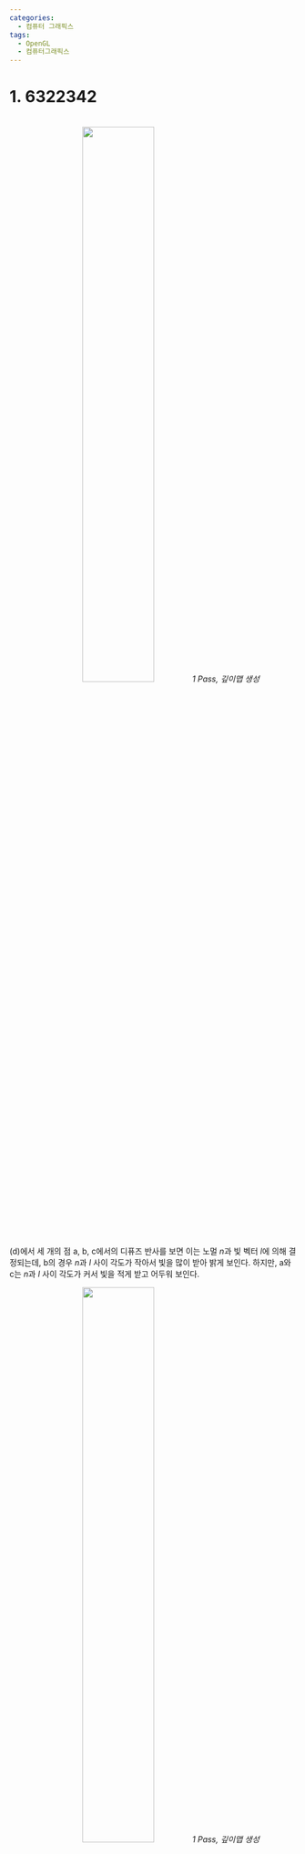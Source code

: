 ```yaml
---
categories:
  - 컴퓨터 그래픽스
tags:
  - OpenGL
  - 컴퓨터그래픽스
---
```


# 1. 6322342
<br>

<center><img src="https://github.com/limbsoo/limbsoo.github.io/assets/96706760/7780a4b6-c211-4baf-a40a-149ec58f91d4" alt width="50%">
<em>1 Pass, 깊이맵 생성</em>
</center>

(d)에서 세 개의 점 a, b, c에서의 디퓨즈 반사를 보면 이는 노멀 $n$과 빛 벡터 $l$에 의해 결정되는데, b의 경우 $n$과 $l$ 사이 각도가 작아서 빛을 많이 받아 밝게 보인다.
하지만, a와 c는 $n$과 $l$ 사이 각도가 커서 빛을 적게 받고 어두워 보인다.

<center><img src="https://github.com/limbsoo/limbsoo.github.io/assets/96706760/47505e50-fcfb-4d40-92ef-a3f42a7222ca" alt width="50%">
<em>1 Pass, 깊이맵 생성</em>
</center>

표면 전체에 걸쳐 이처럼 노멀이 불규칙하게 변하므로, 표면 밝기도 불규칙하게 변해서 오돌토돌한 표면을 잘 표현해 준다.
하지만 폴리곤 메시의 해상도가 너무 높은 고해상도 메시는 처리에 많은 시간이 소요된다.


빠른 연산을 위해 삼각형 두 개로 구성된 메시를 사용하였지만, 이런 메시로는 오돌토돌한 표면을 잘 표현할 수 없다.
(d)를 보면 a에서 b를 거쳐 c로 갈 때, $n$과 $l$ 사이의 각도는 서서히 작아져서 점차 밝아보이게 된다.
서서히 변화하는 표면 밝기로 인해서 표면의 오돌토돌한 특징이 드러나지 않게 된다.
 
<center><img src="https://github.com/limbsoo/limbsoo.github.io/assets/96706760/508114fe-42b0-4de6-9ec3-29d036500e48" alt width="50%">
<em>1 Pass, 깊이맵 생성</em>
</center>


이러한 문제를 해결하기 위한 방법 중에 하나가 바로 고해상도 메시의 노멀을 미리 계산하고, 이를 노멀맵(normal map)이라고 하는 특수한 텍스처에 저장한 후, 런타임에는 그림 (a)의 저해상도 메시를 처리하되 노멀맵으로부터 노멀을 읽어서 이를 라이팅에 사용하는 것이다.
이러한 텍스처링 기법을 노멀 매핑(normal mapping) 혹은 범프 매핑(bump mapping)이라 부른다.
<center><img src="https://github.com/limbsoo/limbsoo.github.io/assets/96706760/d1564121-9dda-49f8-819a-8c295f334dd0" alt width="50%">
<em>1 Pass, 깊이맵 생성</em>
</center>


왼쪽 표면은 이른바 하이트 필드(height field)로 표현할 수 있다.
2차원 좌표(x, y)가 주어졌을 때 높이(height) 혹은 z값을 반환하는 함수 h(x,y)이다. 왼쪽 그림은 일정한 간격의 (x, y) 좌표에서 샘플된 하이트 필드를 보여준다.
이러한 높이 값을 저장한 2차원 텍스처를 하이트맵(height map)이라고 한다.
 

높이 값을 회색조(gray-scale) 색상으로 해석하면 하이트맵은 회색조 이미지로 그릴 수 있다.
색상이 비교적 일정한 부분은 상대적으로 매끈한 영역을 나타내고, 색상이 불규칙한 부분은 오돌토돌한 영역을 나타낸다.

 (a)의 이미지 텍스처가 주어졌다면, 각 픽셀의 RGB 값을 회색조로 바꾸고, 필요에 따라 이를 수작업으로 편집하여 (b)의 하이트맵을 얻을 수 있다.
이렇게 생성된 하이트맵은 원본 텍스처와 동일한 해상도를 가진다.


노멀맵을 만드는 방법 중 하나는 하이트맵을 사용하는 것이다.
(a)는 아까의 하이트맵을 다시 그린것이고, 하이트맵 텍셀 9개를 이용해 사각형 메시를 만들었다. 이 메시 표면의 가운데 점 (x, y, h(x, y))의 노멀을 계산해보자.
 

이렇게 계산된 노멀은 하이트 필드의 바깥쪽을 가리키며 (x, y, h(x, y)) 주변의 표면 경사도를 반영한다.
(c)는 각 텍셀에 노멀이 저장된 노멀맵의 개념을 보여준다. 일반적으로 노멀맵은 하이트맵과 동일한 해상도를 가진다.
 

정규화된 노멀 $(n_x, n_y, n_z)$의 각 좌표는 모두 [-1, 1] 범위의 실수값이다.
반면, 이런 노멀을 저장할 텍스처의 RGB 채널은 모두 [0, 1] 범위에 있다. 따라서 다음과 같은 범위 전환이 필요하다.
 

(c)에서 보인 것 처럼, 노멀맵은 (0, 0, 1)을 이쪽저쪽으로 조금씩 '흔들어 놓은' 노멀들의 집합으로 이해할 수 있다.
따라서, $n_z$가 $n_x$와 $n_y$에 비해 상대적으로 클 것이고, 계산된 R, G, B 중 B값이 크게 된다. 그렇게 되면 결국 노멀맵을 이미지 텍스처로 취급하여 그리면 전체적으로 파란 색조를 띄게 될 것이다.


<center><img src="https://github.com/limbsoo/limbsoo.github.io/assets/96706760/538c65c9-c605-4c05-bfca-eee5487122ae" alt width="50%">
<em>1 Pass, 깊이맵 생성</em>
</center>




<center><img src="https://github.com/limbsoo/limbsoo.github.io/assets/96706760/d5b8ef34-0321-4780-996e-97e8171500a2" alt width="50%">
<em>1 Pass, 깊이맵 생성</em>
</center>

<center><img src="https://github.com/limbsoo/limbsoo.github.io/assets/96706760/79e46981-b4e3-4ca7-a978-8a6d2453878e
" alt width="50%">
<em>1 Pass, 깊이맵 생성</em>
</center>





































(d)에서 세 개의 점 a, b, c에서의 디퓨즈 반사를 보면 이는 노멀 $n$과 빛 벡터 $l$에 의해 결정되는데, b의 경우 $n$과 $l$ 사이 각도가 작아서 빛을 많이 받아 밝게 보인다.
하지만, a와 c는 $n$과 $l$ 사이 각도가 커서 빛을 적게 받고 어두워 보인다.
 

표면 전체에 걸쳐 이처럼 노멀이 불규칙하게 변하므로, 표면 밝기도 불규칙하게 변해서 오돌토돌한 표면을 잘 표현해 준다.
하지만 폴리곤 메시의 해상도가 너무 높은 고해상도 메시는 처리에 많은 시간이 소요된다.


빠른 연산을 위해 삼각형 두 개로 구성된 메시를 사용하였지만, 이런 메시로는 오돌토돌한 표면을 잘 표현할 수 없다.
(d)를 보면 a에서 b를 거쳐 c로 갈 때, $n$과 $l$ 사이의 각도는 서서히 작아져서 점차 밝아보이게 된다.
서서히 변화하는 표면 밝기로 인해서 표면의 오돌토돌한 특징이 드러나지 않게 된다.
 

이러한 문제를 해결하기 위한 방법 중에 하나가 바로 고해상도 메시의 노멀을 미리 계산하고, 이를 노멀맵(normal map)이라고 하는 특수한 텍스처에 저장한 후, 런타임에는 그림 (a)의 저해상도 메시를 처리하되 노멀맵으로부터 노멀을 읽어서 이를 라이팅에 사용하는 것이다.
이러한 텍스처링 기법을 노멀 매핑(normal mapping) 혹은 범프 매핑(bump mapping)이라 부른다.


왼쪽 표면은 이른바 하이트 필드(height field)로 표현할 수 있다.
2차원 좌표(x, y)가 주어졌을 때 높이(height) 혹은 z값을 반환하는 함수 h(x,y)이다. 왼쪽 그림은 일정한 간격의 (x, y) 좌표에서 샘플된 하이트 필드를 보여준다.
이러한 높이 값을 저장한 2차원 텍스처를 하이트맵(height map)이라고 한다.
 

높이 값을 회색조(gray-scale) 색상으로 해석하면 하이트맵은 회색조 이미지로 그릴 수 있다.
색상이 비교적 일정한 부분은 상대적으로 매끈한 영역을 나타내고, 색상이 불규칙한 부분은 오돌토돌한 영역을 나타낸다.

 (a)의 이미지 텍스처가 주어졌다면, 각 픽셀의 RGB 값을 회색조로 바꾸고, 필요에 따라 이를 수작업으로 편집하여 (b)의 하이트맵을 얻을 수 있다.
이렇게 생성된 하이트맵은 원본 텍스처와 동일한 해상도를 가진다.


노멀맵을 만드는 방법 중 하나는 하이트맵을 사용하는 것이다.
(a)는 아까의 하이트맵을 다시 그린것이고, 하이트맵 텍셀 9개를 이용해 사각형 메시를 만들었다. 이 메시 표면의 가운데 점 (x, y, h(x, y))의 노멀을 계산해보자.
 

이렇게 계산된 노멀은 하이트 필드의 바깥쪽을 가리키며 (x, y, h(x, y)) 주변의 표면 경사도를 반영한다.
(c)는 각 텍셀에 노멀이 저장된 노멀맵의 개념을 보여준다. 일반적으로 노멀맵은 하이트맵과 동일한 해상도를 가진다.
 

정규화된 노멀 $(n_x, n_y, n_z)$의 각 좌표는 모두 [-1, 1] 범위의 실수값이다.
반면, 이런 노멀을 저장할 텍스처의 RGB 채널은 모두 [0, 1] 범위에 있다. 따라서 다음과 같은 범위 전환이 필요하다.
 

(c)에서 보인 것 처럼, 노멀맵은 (0, 0, 1)을 이쪽저쪽으로 조금씩 '흔들어 놓은' 노멀들의 집합으로 이해할 수 있다.
따라서, $n_z$가 $n_x$와 $n_y$에 비해 상대적으로 클 것이고, 계산된 R, G, B 중 B값이 크게 된다. 그렇게 되면 결국 노멀맵을 이미지 텍스처로 취급하여 그리면 전체적으로 파란 색조를 띄게 될 것이다.







GL은 컬러 버퍼(color buffer), 깊이 버퍼(depth buffer), 스텐실 버퍼(stencil buffer)를 제공하는데, 이들을 합해서 프레임 버퍼(frame buffer)라고 한다.
컬러 버퍼는 스크린의 2차원 뷰포트에 나타날 픽셀 전체를 저장하는 메모리 공간이다. (w x z 해상도)
깊이 버퍼는 z-버퍼라고도 불리는데, 컬러 버퍼와 동일한 해상도를 가지며 현재 컬러 버퍼에 저장되어 있는 픽셀의 z값을 저장한다.
z가 프래그먼트마다 겉으로 안들어나지만 계산이 된다. 프래그먼트에서 나오는 normal은 라이팅(lighting), texcoord는 텍스쳐링(texturing)에 사용된다.



스크린 공간 3차원 뷰포트의 z범위가 [0.0, 1.0]이라고 가정하자. 그러면 z-버퍼는 배경의 z값에 해당하는 1.0으로 초기화된다. 한편, 컬러 버퍼는 배경색(흰색)으로 초기화된다.
프래그먼트 쉐이더가 한 프래그먼트의 RGBA 색상을 출력할 때, 그 프래그먼트의 스크린 공간 좌표 (x, y, z)는 자동으로 출력 병합기에 전달된다.
그러면 출력 병합기는 그 z좌표를 현재 z-버퍼의 (x, y)에 기록되어 있는 z값과 비교한다. 만약 프래그먼트의 z좌표가 작다면, 이는 현재 컬러 버퍼에 저장되어 있는 픽셀보다 앞에 있다는 뜻이므로, 컬러 버퍼의 픽셀을 프래그먼트 색상으로 대체한다.
 

그림을 보면 (38, 56), (38, 57), (39, 56) 좌표에 위치한 픽셀들이 빨간색에서 파란색으로 바뀐 것에 주목하라. 동시에 z-버퍼의 같은 곳에서 z값 역시 0.8에서 0.5로 갱신되었다.
이처럼 z버퍼를 이용하여 픽셀과 프래그먼트의 앞뒤 순서를 가리는 알고리즘을 z-버퍼링(z-buffering) 혹은 깊이 버퍼링(depth buffering)이라 부른다.
원칙적으로 z-버퍼링 알고리즘은 삼각형들을 임의의 순서로 처리하는 것을 허용한다.



이 절은 프래그먼트와 픽셀이 혼합(blending)되어야 하는 경우를 설명할 것이다.
반투명(translucent) 물체를 렌더링할 때는 이야기가 달라진다. 반투명한 프래그먼트의 z좌표가 컬러 버퍼에 있는 픽셀의 z값보다 작을 경우, 픽셀의 색상은 프래그먼트를 통해 비쳐 보여야 한다.
이는 픽셀과 프래그먼트 색상의 혼합을 필요로 한다.
 

프래그먼트 쉐이더가 출력하는 프래그먼트의 RGBA 색상 중 A를 알파 채널(alpha channel)이라고도 하는데, 픽셀과의 혼합 과정은 프래그먼트의 알파 채널을 이용하므로 알파 블렌딩(alpha blending)이라 불린다.
A는 정수 범위보다는 정규화된 범위인 [0, 1]이 선호된다. 최소값 0은 '완전한 투명'을 나타내고 최대값 1은 '완전한 불투명'을 나타낸다.



여기서 c는 블렌딩된 색상을, α는 프래그먼트의 불투명도(알파 채널), c_f는 프래그먼트 색상, c_p는 픽셀 색상을 나타낸다.



파란색 삼각형은 반투명하고, 빨간색 삼각형은 불투명하다.
파란색 프래그먼트는 알파 블렌딩 식에 의해 빨간색 픽셀과 블렌딩된다.
 

하지만, 렌더링 순서가 바뀌어, 파란색 삼각형을 먼저, 빨간색 삼각형을 나중에 그리면 빨간색 프래그먼트의 z좌표 0.8은 파란색 픽셀의 z값 0.5보다 크므로 폐기될 것이다. 블렌딩이 이뤄지지 않는다.
 

z-버퍼링은 삼각형 처리 순서에 독립적이지만 이는 불투명한 삼각형들에만 적용된다. 반투명한 삼각형들은 이렇게 임의의 순서로 렌더링될 수 없다.
모든 불투명한 삼각형이 처리된 뒤, 반투명한 삼각형들은 뒤에서부터 앞으로(back-to-front) 차례차례 처리되어야 한다. 이를 위해 반투명 삼각형들은 정렬(sorting)되어야 한다.
 





라이팅(lighting or illumination)은 빛과 물체 간 상호작용 처리

퐁모델 라이팅을 위해 광원(light source) 정의 필요
광원의 종류: 점 광원(point light source) 3차원의 한 점으로부터 전방위로 빛이 발산
방향성 광원(directional light source) 물체 표면의 여러 점에 입사하는 빛의 빛의 방향이 서로 평행, 광원의 색상과 입사방향 고려

물체 표면에서 감지되는 색상을 디퓨즈(diffuse), 스페큘러(specular), 앰비언트(ambient),발산광(emissive light)


디퓨즈 : 난반사

표면의 빛은 모든 방향을 따라 같은 강도로 반사
카메라에 의해 감지되는 빛은 카메라의 시선에 무관하고 물체 표면의 빛의 방향에 비례
빛의 방향은 빛벡터(light vector) 로 정의


물체 표면의 점 p의 노멀(noraml) n과 빛 벡터 l사이의 각도 ∂를 입사각(incident angle)이라고 하는데, ∂가 작을수록 p는 더 많은 빛을 받는다.
n과 l의 내적을 사용하여 p에 들어오는 빛의 양을 결정할 수 있다.
cos∂는 점 p가 받는 빛의 양을 결정하게 된다.



위 식은 n · l이 음수가 되는 경우 0을 선택하여 p에 들어오는 빛의 양을 0으로 만든다.
위 식은 점 p에 들어오는 빛의 '강도'만을 결정한다.

여기서 s_d는 광원의 RGB 색상을, m_d는 물체의 디퓨즈 계수(diffuse reflectance)를 나타낸다.
(표기법에서 s는 광원(light source)을, m은 재질(material)을 의미한다.)


퐁 모델의 스페큘러 항은 물체 표면에 하이라이트(hightlight)를 만드는 데 사용된다.
이를 위해 시선 벡터(view vector)와 반사 벡터(reflection vector)가 필요하다.
시선 벡터는 물체 표면의 점 p와 카메라를 연결하는 것으로 v로 표기된다. 빛 벡터 l과 마찬가지로 v 역시 실제 카메라 시선과 반대 방향으로 정의된다.


p에 들어온 빛이 입사각 ∂와 동일한 각도를 이루며 반사되는 것을 정반사라고 하는데, 이 방향을 따른 벡터가 반사 벡터이며 r로 표기한다.
n과 l이 이루는 입사각 ∂는 n과 r이 이루는 반사각과 같다.두 직각삼각형은벡터 ncos∂로표현된 변을공유한다.왼쪽삼각형의 l과 ncos∂를 연결하는 벡터를 s로 표기하자
l이 단위 벡터이므로 r 역시 단위 벡터가 된다.

디퓨즈(난반사)는 카메라가 어느 위치에 있든 상관이 없지만, 스페큘러(정반사)는 카메라가 어느 위치에 있는지 중요하다.
하이라이트를 볼 수 있는 영역은 그림과 같이 r을 중심으로 한 원뿔 모양으로 묘사할 수 있다.

여기에서 sh는 shininess의 앞 글자로 표면의 매끈함의 정도를 나타낸다.
r과 v가 같으면 sh값에 관계없이 1이 되고 최대의 하이라이트가 카메라에 보인다. 하지만 r과 v가 다르면 sh가 커질수록 하이라이트는 급격히 감소하게 된다.

여기서 s_s는 광원의 색상이고, m_s는 물체의 스페큘러 계수(specular reflectance)이다. 디퓨즈와 마찬가지로 max함수가 필요하다.
m_s는 m_d와 달리 (0.9, 0.9, 0.9), (0.8, 0.8, 0.8) 등과 같은 회색조(gray-scale)로 표현되는데, 이는 물체 표면의 하이라이트가 광원의 색을 반영하도록 하기 위함이다.
→ 예를 들어 빨간색의 금속성 물체에 흰색 광원이 비치는 경우를 상상해 보자. 물체 표면이 빨간색이더라도 하이라이트 영역은 흰색으로 빛날 것이다.
따라서 m_s는 회색조로 설정되어, s_s가 반사되는 정도를 조절하게 된다.


공간 내 다양한 물체로부터 반사된 빛을 앰비언트 빛(ambient light)이라 부르는데, 이는 간접 조명에 해당한다.
앰비언트 빛은 특정한 방향이 아닌 '모든 방향을 따라' p점에 들어온다. 따라서 이는 p에서 '모든 방향을 따라' 반사된다.
결국 p에 들어오는 앰비언트 빛의 양은 p의 노멀에 무관하고, p에서 반사되는 빛의 양은 카메라 시선에 무관하다.

여기에서 s_a는 앰비언트 빛의 RGB 색상이고, m_a는 물체의 앰비언트 계수(ambient reflectance)이다.
간접 조명을 표현하는 앰비언트 항 덕분에 우리는 광원으로부터의 빛이 직접 닿지 않는 부분에도 조명 효과를 줄 수 있게 된다.

주전자의 다른 부분과 마찬가지로 약간의 조명을 받는다. 하지만 실세계 간접 조명의 디테일을 잡아내기에는 너무 단순화되어 있다.
16.4절에서 보다 세련된 앰비언트 반사 기법을 배울 것이다.

퐁 모델의 발산광 항은 물체 자신이 빛을 발산하는 경우에 사용된다.
퐁 모델은 발산광을 가진 물체를 광원으로 취급하지 않는다.
따라서 같은 공간의 다른 물체를 라이팅하는 데 기여하지 못한다. 이것은 퐁 모델의 명백한 한계 중 하나이다.

퐁 모델은 이상의 네 개 항을 더하여 다음과 같이 정의된다.
빛을 발산하지 않는 물체의 경우, 발산광 m_e를 삭제하면 된다.
만약 물체가 램버시안 표면에 가깝다면 m_d를 크게, m_s를 작게 설정한다.
반면, 반짝이는 금속성 물체를 표현하기 위해서는 m_s를 크게 설정한다.



<center><img src="https://github.com/limbsoo/limbsoo.github.io/assets/96706760/c9145e65-b6f2-48ca-a3ff-70e15bc1358e" alt width="50%">
<em>2차원에서의 변환 결합 </em>
</center>

```c++
bool Renderer::isBackFace(int nFace)
{
	float normalZ = 0;
	Vector4 v1, v2, v3;
	v1.x = m_tramsformedVertex[m_face[nFace].m_vertex[0] - 1][0];
	v1.y = m_tramsformedVertex[m_face[nFace].m_vertex[0] - 1][1];
	v2.x = m_tramsformedVertex[m_face[nFace].m_vertex[1] - 1][0];
	v2.y = m_tramsformedVertex[m_face[nFace].m_vertex[1] - 1][1];
	v3.x = m_tramsformedVertex[m_face[nFace].m_vertex[2] - 1][0];
	v3.y = m_tramsformedVertex[m_face[nFace].m_vertex[2] - 1][1];
	normalZ = ((v2.x - v1.x) * (v3.y - v1.y)) - ((v2.y - v1.y) * (v3.x - v1.x));

	if (normalZ < 0) return true;
	return false;
}

```

```c++
g_renderer.readTextureFile("speckled213.raw");
g_renderer.makeUVVertex();
g_renderer.makefaceNormals();
g_renderer.makeVertexNormals();

void Renderer::readTextureFile(char* pFileName)
{
	FILE* input_file;

	char input_data[checkImageHeight][checkImageWidth][3];

	input_file = fopen(pFileName, "rb");

	fread(input_data, sizeof(char), checkImageWidth * checkImageHeight * 3, input_file);

	fclose(input_file);

	for (int i = 0; i < checkImageHeight; i++)
	{
		for (int j = 0; j < checkImageWidth; j++)
		{
			m_texture[i][j][0] = (GLubyte)input_data[i][j][0];
			m_texture[i][j][1] = (GLubyte)input_data[i][j][1];
			m_texture[i][j][2] = (GLubyte)input_data[i][j][2];
		}
	}
}

void Renderer::makeVertexUVs()
{
	for (int i = 0; i < m_nNumVertex; i++)
	{
		Vector4 v(m_vertex[i], 1);
		m_uv[i][0] = (v.x + 1) * 320;
		m_uv[i][1] = (v.y + 1) * 240;
	}
}

void Renderer ::makefaceNormals() //외적 
{
	for (int i = 0; i < m_nNumFace; i++) // 각 face의 normal
	{
		Vector4 v1, v2;

		v1.x = m_vertex[m_face[i].m_vertex[0] - 1][0] - m_vertex[m_face[i].m_vertex[1] - 1][0];
		v1.y = m_vertex[m_face[i].m_vertex[0] - 1][1] - m_vertex[m_face[i].m_vertex[1] - 1][1];

		v1.z = m_vertex[m_face[i].m_vertex[0] - 1][2] - m_vertex[m_face[i].m_vertex[1] - 1][2];

		v2.x = m_vertex[m_face[i].m_vertex[1] - 1][0] - m_vertex[m_face[i].m_vertex[2] - 1][0];
		v2.y = m_vertex[m_face[i].m_vertex[1] - 1][1] - m_vertex[m_face[i].m_vertex[2] - 1][1];

		v2.z = m_vertex[m_face[i].m_vertex[1] - 1][2] - m_vertex[m_face[i].m_vertex[2] - 1][2];

		Vector4 ret;

		ret = crossProduct(v1, v2);
		ret = normalize(ret);

		m_faceNormal[i][0] = ret.x;
		m_faceNormal[i][1] = ret.y;
		m_faceNormal[i][2] = ret.z;
	}

}

void Renderer::makeVertexNormals()
{
	for (int i = 0; i < m_nNumFace; i++) // //점의 노말은 점이 속한 삼각형 노말의 평균
	{
		for (int j = 0; j < 3; j++)
		{  
			m_vertexNormal[m_face[i].m_vertex[j] - 1][0] += m_faceNormal[i][0];
			m_vertexNormal[m_face[i].m_vertex[j] - 1][1] += m_faceNormal[i][1];
			m_vertexNormal[m_face[i].m_vertex[j] - 1][2] += m_faceNormal[i][2];
		}
	}

	for (int i = 0; i < m_nNumVertex; i++)
	{
		Vector4 v;

		v.x = m_vertexNormal[i][0];
		v.y = m_vertexNormal[i][1];
		v.z = m_vertexNormal[i][2];
		
		v = normalize(v);

		m_vertexNormal[i][0] = v.x;
		m_vertexNormal[i][1] = v.y;
		m_vertexNormal[i][2] = v.z;
	}

}
```




```c++
void Renderer::render()
{
	if (!texureMappingEnabled)
	{
		clearCheckImage();
		clearZBuffer();
		Matrix4 mvp = m_proj * m_view * m_world; //m_world 부터 역순으로 vector에 곱함
		applyMatrix(mvp, m_world);
		clearEdgetable();

		for (int i = 0; i < m_nNumFace; i++)
		{
			clearEdgetable();
			if (isCullEnabled)
			{
				if (!isBackFace(i))
				{
					buildEdgetable(i);
					fill(m_face[i].m_color);
				}
			}
			else
			{
				buildEdgetable(i);
				fill(m_face[i].m_color);
			}
		}
	}
}

void Renderer::buildEdgetable(int nFace)
{
	float vertices[2][3];
	int ymin;
	float yMax, x, inverseOfSlope, z, zPerY;
	
	for (int i = 0; i < m_face[nFace].m_nNumVertex; i++)
	{
		for (int j = 0; j < 3; j++)
		{
			vertices[0][j] = m_tramsformedVertex[m_face[nFace].m_vertex[i] - 1][j];
			vertices[1][j] = m_tramsformedVertex[m_face[nFace].m_vertex[(i + 1) % m_face[nFace].m_nNumVertex] - 1][j];
		}

		float uvVertices[2][2];
		float u, v, uPerY, vPerY;
		for (int j = 0; j < 2; j++)
		{
			uvVertices[0][j] = m_uv[m_face[nFace].m_vertex[i] - 1][j];
			uvVertices[1][j] = m_uv[m_face[nFace].m_vertex[(i + 1) % m_face[nFace].m_nNumVertex] - 1][j];
		}

		if (vertices[0][1] == vertices[1][1]) continue;
		else
		{
			inverseOfSlope = (vertices[1][0] - vertices[0][0]) / (vertices[1][1] - vertices[0][1]); //xperY
		}
		
		zPerY = (vertices[1][2] - vertices[0][2]) / (vertices[1][1] - vertices[0][1]);
		uPerY = (uvVertices[1][0] - uvVertices[0][0]) / (vertices[1][1] - vertices[0][1]); 
		vPerY = (uvVertices[1][1] - uvVertices[0][1]) / (vertices[1][1] - vertices[0][1]);

		float savedY;
		float savedV;

		if (vertices[0][1] < vertices[1][1]) // 작을때 ceiling 클 때 floor 
		{
			savedY = vertices[0][1];
			ymin = ceil(vertices[0][1]);
			ymin = max(ymin, 0);

			if (ymin > checkImageHeight - 1) continue;

			m_ET[ymin][m_indexCount[ymin]].x = vertices[0][0];

			if (ymin - savedY != 0)
			{
				m_ET[ymin][m_indexCount[ymin]].x += (ymin - savedY) * inverseOfSlope;
			}

			m_ET[ymin][m_indexCount[ymin]].zperY = zPerY;
			m_ET[ymin][m_indexCount[ymin]].yMax = vertices[1][1];
			m_ET[ymin][m_indexCount[ymin]].inverseOfSlope = inverseOfSlope;
			m_ET[ymin][m_indexCount[ymin]].z = vertices[1][2];

			if (savedY != 0) v = ymin * uvVertices[0][1] / savedY;
			else v = 0;

			m_ET[ymin][m_indexCount[ymin]].u = uvVertices[0][0];
			if (ymin - savedY != 0)
			{
				m_ET[ymin][m_indexCount[ymin]].u += (ymin - savedY) * uPerY;
			}
			m_ET[ymin][m_indexCount[ymin]].v = v;
			m_ET[ymin][m_indexCount[ymin]].uPerY = uPerY;
			m_ET[ymin][m_indexCount[ymin]].vperY = vPerY;
			m_indexCount[ymin]++;
		}
		else
		{
			savedY = vertices[1][1];
			ymin = ceil(vertices[1][1]);
			ymin = max(ymin, 0);

			if (ymin > checkImageHeight - 1) continue;
			m_ET[ymin][m_indexCount[ymin]].x = vertices[1][0];
			if (ymin - savedY != 0)
			{
				m_ET[ymin][m_indexCount[ymin]].x += (ymin - savedY) * inverseOfSlope;
			}
			m_ET[ymin][m_indexCount[ymin]].yMax = vertices[0][1];  
			m_ET[ymin][m_indexCount[ymin]].inverseOfSlope = inverseOfSlope;
			m_ET[ymin][m_indexCount[ymin]].z = vertices[0][2];
			savedV = uvVertices[1][1];
			if (savedY != 0)
			{
				v = ymin * uvVertices[1][1] / savedY;
			}
			else v = 0;
			m_ET[ymin][m_indexCount[ymin]].u = uvVertices[1][0];
			if (ymin - savedY != 0)
			{
				m_ET[ymin][m_indexCount[ymin]].u += (ymin - savedY) * uPerY;
			}
			m_ET[ymin][m_indexCount[ymin]].v = v;
			m_ET[ymin][m_indexCount[ymin]].uPerY = uPerY;
			m_ET[ymin][m_indexCount[ymin]].vperY = vPerY;
			m_indexCount[ymin]++;
		}
	}
}

void Renderer::fill(GLubyte color[3])
{
	// AET
	for (int i = 0; i < checkImageHeight; i++)
	{

		//update intersection
		for (int j = 0; j < m_numEdgeInAET; j++)
		{
			m_AET[j].x += m_AET[j].inverseOfSlope;
			m_AET[j].z += m_AET[j].zperY;
			m_AET[j].u += m_AET[j].uPerY;
			m_AET[j].v += m_AET[j].vperY;
		}

		//Add new edge
		for (int j = 0; j < m_indexCount[i]; j++)
		{
			m_AET[m_numEdgeInAET + j] = m_ET[i][j];
		}
		m_numEdgeInAET += m_indexCount[i];

		//Delete edge
		for (int j = 0; j < m_numEdgeInAET; j++)
		{
			if (m_AET[j].yMax < i)
			{
				for (int k = j; k < m_numEdgeInAET; k++)
				{
					m_AET[k] = m_AET[k + 1];
				}
				j--;
				m_numEdgeInAET--;
			}
		}

		//Sort intersections
		Edge temp;
		for (int j = 0; j < m_numEdgeInAET - 1; j++)
		{
			for (int k = j + 1; k < m_numEdgeInAET; k++)
			{
				if (m_AET[j].x > m_AET[k].x)
				{
					temp = m_AET[j];
					m_AET[j] = m_AET[k];
					m_AET[k] = temp;
				}
			}
		}

		//Render
		for (int j = 0; j < m_numEdgeInAET; j += 2)
		{
			int k;
			int xmin = floor(m_AET[j].x);
			int xmax = floor(m_AET[j + 1].x);
			xmin = max(xmin, 0);
			xmax = min(xmax, checkImageWidth - 1);
			float uPerX = (m_AET[j + 1].u - m_AET[j].u) / (xmax - xmin);
			float deltaX = 0;
			float vPerX = (m_AET[j + 1].v - m_AET[j].v) / (xmax - xmin);
			float deltaV = 0;
			float zPerX = (m_AET[j + 1].z - m_AET[j].z) / (xmax - xmin);
			float deltaZ = 0;

			for (k = xmin; k < xmax; k++)
			{
				if (m_AET[j].z + deltaZ < zBuffer[i][k])
				{
					checkImage[i][k][0] = (GLubyte)texture[(int)(m_AET[j].v + deltaV)][(int)(m_AET[j].u + deltaX)][0];
					checkImage[i][k][1] = (GLubyte)texture[(int)(m_AET[j].v + deltaV)][(int)(m_AET[j].u + deltaX)][1];
					checkImage[i][k][2] = (GLubyte)texture[(int)(m_AET[j].v + deltaV)][(int)(m_AET[j].u + deltaX)][2];

					zBuffer[i][k] = m_AET[j].z + deltaZ;
					deltaX += uPerX;
					deltaV += vPerX;
					deltaZ += zPerX;
				}
			}
		}
	}
}

```




<center><img src="https://github.com/limbsoo/limbsoo.github.io/assets/96706760/c9145e65-b6f2-48ca-a3ff-70e15bc1358e" alt width="50%">
<em>2차원에서의 변환 결합 </em>
</center>